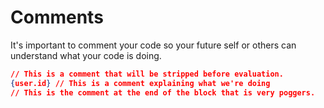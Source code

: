 # Comments

It's important to comment your code so your future self or others can understand what your code is doing.

```json
// This is a comment that will be stripped before evaluation.
{user.id} // This is a comment explaining what we're doing
// This is the comment at the end of the block that is very poggers.
```
